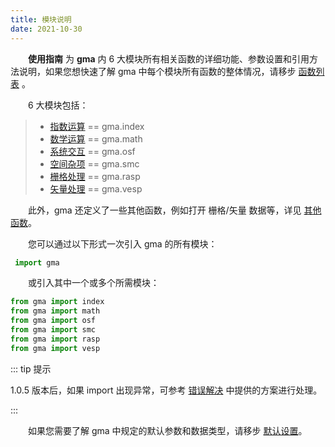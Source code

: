 ```yaml
---
title: 模块说明
date: 2021-10-30
---
```


**&emsp;&emsp;使用指南** 为 **gma** 内 6 大模块所有相关函数的详细功能、参数设置和引用方法说明，如果您想快速了解 gma 中每个模块所有函数的整体情况，请移步 [函数列表](/Functions/Function.html) 。

&emsp;&emsp;6 大模块包括：

>+ [指数运算](indexc.html) == gma.index
>+ [数学运算](math.html) == gma.math
>+ [系统交互](osf.html) == gma.osf
>+ [空间杂项](smc.html) == gma.smc
>+ [栅格处理](rasp.html) == gma.rasp
>+ [矢量处理](vesp.html) == gma.vesp

&emsp;&emsp;此外，gma 还定义了一些其他函数，例如打开 栅格/矢量 数据等，详见 [其他函数](/UserGuide/other.html)。

&emsp;&emsp;您可以通过以下形式一次引入 gma 的所有模块：

```python
 import gma
```
&emsp;&emsp;或引入其中一个或多个所需模块：

```python
from gma import index
from gma import math
from gma import osf
from gma import smc
from gma import rasp
from gma import vesp
```

::: tip 提示

1.0.5 版本后，如果 import 出现异常，可参考 [错误解决](/Install.html#错误解决) 中提供的方案进行处理。

:::

&emsp;&emsp;如果您需要了解 gma 中规定的默认参数和数据类型，请移步 [默认设置](/Functions/Default.html)。

